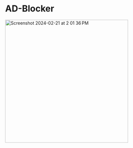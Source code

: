 # AD-Blocker
<img width="396" alt="Screenshot 2024-02-21 at 2 01 36 PM" src="https://github.com/xvishnuprasad/AD-Blocker/assets/171444108/c256a6bc-755d-4caa-b15d-4dfca44fb978">
